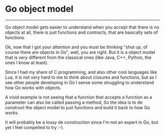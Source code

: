 # Go object model

---

Go object model gets easier to understand when you accept
that there is no objects at all, there is just functions and
contracts, that are basically sets of functions.

<!-- more -->

Ok, now that I got your attention and you must be thinking
"shut up, of course there are objects in Go", well, you are
right. But it is a object model that is very different from
the classical ones (like Java, C++, Python, the ones I know
at least).

Since I had my share of C programming, and also other cool
languages like Lua, it is not very hard to me to think
about closures and functions, but as I see other people
developing in Go I sense some struggling to understand how
Go works with objects.

A vivid example is not seeing that a function that accepts
a function as a parameter can also be called passing a method,
So the idea is to de construct the object model to just functions
and build it back to how Go works.

It will probably be a lousy de construction since I'm not an
expert in Go, but yet I feel compelled to try :-).
